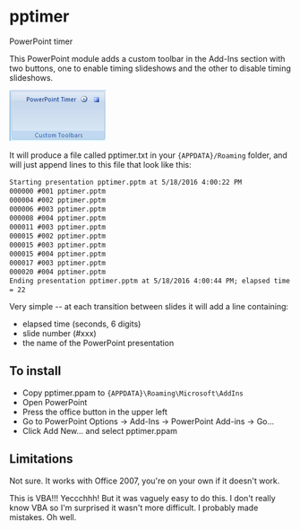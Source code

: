 # pptimer #

PowerPoint timer

This PowerPoint module adds a custom toolbar in the Add-Ins section with two buttons,
one to enable timing slideshows and the other to disable timing slideshows.

![](doc/pptimer-toolbar.png)

It will produce a file called pptimer.txt in your `{APPDATA}/Roaming` folder,
and will just append lines to this file that look like this:

```
Starting presentation pptimer.pptm at 5/18/2016 4:00:22 PM
000000 #001 pptimer.pptm
000004 #002 pptimer.pptm
000006 #003 pptimer.pptm
000008 #004 pptimer.pptm
000011 #003 pptimer.pptm
000015 #002 pptimer.pptm
000015 #003 pptimer.pptm
000015 #004 pptimer.pptm
000017 #003 pptimer.pptm
000020 #004 pptimer.pptm
Ending presentation pptimer.pptm at 5/18/2016 4:00:44 PM; elapsed time = 22
```

Very simple -- at each transition between slides it will add a line containing:

- elapsed time (seconds, 6 digits)
- slide number (#xxx)
- the name of the PowerPoint presentation

## To install ##

- Copy pptimer.ppam to `{APPDATA}\Roaming\Microsoft\AddIns`
- Open PowerPoint
- Press the office button in the upper left
- Go to PowerPoint Options -> Add-Ins -> PowerPoint Add-ins -> Go...
- Click Add New... and select pptimer.ppam

## Limitations ##

Not sure. It works with Office 2007, you're on your own if it doesn't work.

This is VBA!!! Yeccchhh! But it was vaguely easy to do this. I don't really know VBA so I'm surprised it wasn't more difficult. I probably made mistakes. Oh well.